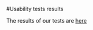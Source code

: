 #Usability tests results

The results of our tests are [here](https://www.youtube.com/playlist?list=PL7x5urv5RnOmtLMy-E9bkB-tEJvonDMWV)
